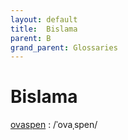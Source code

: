 ```yaml
---
layout: default
title:  Bislama
parent: B
grand_parent: Glossaries
---
```


# Bislama


[ovaspen](https://en.wiktionary.org/wiki/?curid=3575156)
: /ˈovaˌspen/

